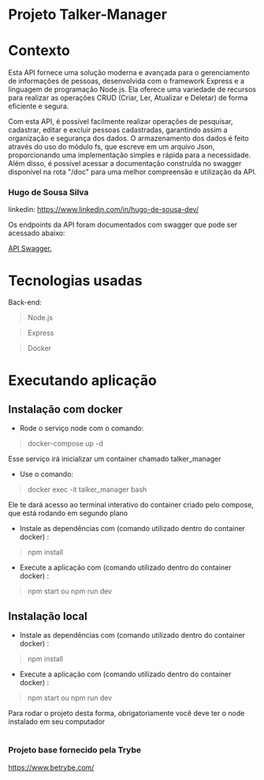 

# Projeto Talker-Manager
 
# Contexto
 

Esta API fornece uma solução moderna e avançada para o gerenciamento de informações de pessoas, desenvolvida com o framework Express e a linguagem de programação Node.js. Ela oferece uma variedade de recursos para realizar as operações CRUD (Criar, Ler, Atualizar e Deletar) de forma eficiente e segura.

Com esta API, é possível facilmente realizar operações de pesquisar, cadastrar, editar e excluir pessoas cadastradas, garantindo assim a organização e segurança dos dados. O armazenamento dos dados é feito através do uso do módulo fs, que escreve em um arquivo Json, proporcionando uma implementação simples e rápida para a necessidade. Além disso, é possível acessar a documentação construída no swagger disponível na rota "/doc" para uma melhor compreensão e utilização da API.



### Hugo de Sousa Silva
linkedin: https://www.linkedin.com/in/hugo-de-sousa-dev/



Os endpoints da API foram documentados com swagger que pode ser acessado abaixo:

[API Swagger.](https://talker-manager-production.up.railway.app/doc/)

# Tecnologias usadas

Back-end:
> Node.js

> Express

> Docker
 

# Executando aplicação

## Instalação com docker

* Rode o serviço node com o comando:
 > docker-compose up -d 
 
Esse serviço irá inicializar um container chamado talker_manager

* Use o comando:
 > docker exec -it talker_manager bash

 Ele te dará acesso ao terminal interativo do container criado pelo compose, que está rodando em segundo plano
 

* Instale as dependências com (comando utilizado dentro do container docker) :
> npm install

* Execute a aplicação com (comando utilizado dentro do container docker) :
 > npm start ou npm run dev

## Instalação local

* Instale as dependências com (comando utilizado dentro do container docker) :
> npm install

* Execute a aplicação com (comando utilizado dentro do container docker) :
 > npm start ou npm run dev

 Para rodar o projeto desta forma, obrigatoriamente você deve ter o node instalado em seu computador
#

### Projeto base fornecido pela Trybe
https://www.betrybe.com/
